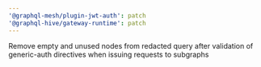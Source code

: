 ```yaml
---
'@graphql-mesh/plugin-jwt-auth': patch
'@graphql-hive/gateway-runtime': patch
---
```


Remove empty and unused nodes from redacted query after validation of generic-auth directives when issuing requests to subgraphs
